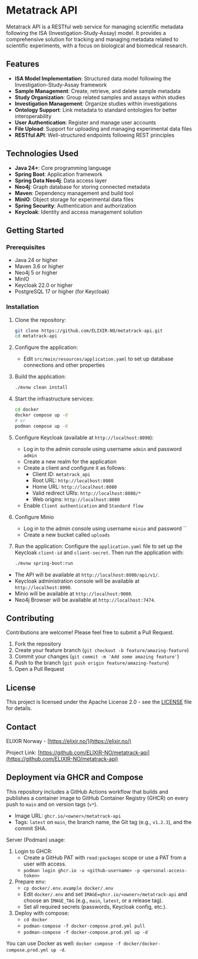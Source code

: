 # Metatrack API

Metatrack API is a RESTful web service for managing scientific metadata following the ISA (Investigation-Study-Assay)
model. It provides a comprehensive solution for tracking and managing metadata related to scientific experiments, with a
focus on biological and biomedical research.

## Features

- **ISA Model Implementation**: Structured data model following the Investigation-Study-Assay framework
- **Sample Management**: Create, retrieve, and delete sample metadata
- **Study Organization**: Group related samples and assays within studies
- **Investigation Management**: Organize studies within investigations
- **Ontology Support**: Link metadata to standard ontologies for better interoperability
- **User Authentication**: Register and manage user accounts
- **File Upload**: Support for uploading and managing experimental data files
- **RESTful API**: Well-structured endpoints following REST principles

## Technologies Used

- **Java 24+**: Core programming language
- **Spring Boot**: Application framework
- **Spring Data Neo4j**: Data access layer
- **Neo4j**: Graph database for storing connected metadata
- **Maven**: Dependency management and build tool
- **MinIO**: Object storage for experimental data files
- **Spring Security**: Authentication and authorization
- **Keycloak**: Identity and access management solution

## Getting Started

### Prerequisites

- Java 24 or higher
- Maven 3.6 or higher
- Neo4j 5 or higher
- MinIO
- Keycloak 22.0 or higher
- PostgreSQL 17 or higher (for Keycloak)

### Installation

1. Clone the repository:
   ```bash
   git clone https://github.com/ELIXIR-NO/metatrack-api.git
   cd metatrack-api
   ```

2. Configure the application:
    - Edit `src/main/resources/application.yaml` to set up database connections and other properties

3. Build the application:
   ```bash
   ./mvnw clean install
   ```

4. Start the infrastructure services:
   ```bash
   cd docker
   docker compose up -d
   # or
   podman compose up -d
   ```

5. Configure Keycloak (available at `http://localhost:8090`):
    - Log in to the admin console using username `admin` and password `admin`
    - Create a new realm for the application
    - Create a client and configure it as follows:
        - Client ID: `metatrack_api`
        - Root URL: `http://localhost:8080`
        - Home URL: `http://localhost:8080`
        - Valid redirect URIs: `http://localhost:8080/*`
        - Web origins: `http://localhost:8080`
    - Enable `Client authentication` and `Standard flow`

6. Configure Minio
    - Log in to the admin console using username `minio` and password ``
    - Create a new bucket called `uploads`

7. Run the application:
    Configure the `application.yaml` file to set up the Keycloak `client-id` and `client-secret`.
    Then run the application with:
   ```bash
   ./mvnw spring-boot:run
   ```

- The API will be available at `http://localhost:8080/api/v1/`.
- Keycloak administration console will be available at `http://localhost:8090`.
- Minio will be available at `http://localhost:9000`.
- Neo4j Browser will be available at `http://localhost:7474`.

## Contributing

Contributions are welcome! Please feel free to submit a Pull Request.

1. Fork the repository
2. Create your feature branch (`git checkout -b feature/amazing-feature`)
3. Commit your changes (`git commit -m 'Add some amazing feature'`)
4. Push to the branch (`git push origin feature/amazing-feature`)
5. Open a Pull Request

## License

This project is licensed under the Apache License 2.0 - see the [LICENSE](LICENSE) file for details.

## Contact

ELIXIR Norway - [https://elixir.no/](https://elixir.no/)

Project Link: [https://github.com/ELIXIR-NO/metatrack-api](https://github.com/ELIXIR-NO/metatrack-api)

## Deployment via GHCR and Compose

This repository includes a GitHub Actions workflow that builds and publishes a container image to GitHub Container Registry (GHCR) on every push to `main` and on version tags (`v*`).

- Image URL: `ghcr.io/<owner>/metatrack-api`
- Tags: `latest` on `main`, the branch name, the Git tag (e.g., `v1.2.3`), and the commit SHA.

Server (Podman) usage:
1. Login to GHCR:
   - Create a GitHub PAT with `read:packages` scope or use a PAT from a user with access.
   - `podman login ghcr.io -u <github-username> -p <personal-access-token>`
2. Prepare env:
   - `cp docker/.env.example docker/.env`
   - Edit `docker/.env` and set `IMAGE=ghcr.io/<owner>/metatrack-api` and choose an `IMAGE_TAG` (e.g., `main`, `latest`, or a release tag).
   - Set all required secrets (passwords, Keycloak config, etc.).
3. Deploy with compose:
   - `cd docker`
   - `podman-compose -f docker-compose.prod.yml pull`
   - `podman-compose -f docker-compose.prod.yml up -d`

You can use Docker as well: `docker compose -f docker/docker-compose.prod.yml up -d`.
